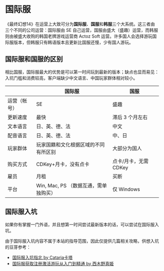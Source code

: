# 国际服

《最终幻想14》在运营上大致可分为**国际服**、**国服**和**韩服**三个大系统。这三者由三个不同的公司运营：国际服由 SE 自己运营，国服由盛大（盛趣）运营，而韩服则由被盛大收购的韩国老牌游戏运营商 Actoz Soft 运营。许多国人会选择游玩国际服版本，但韩服只有韩语版本且更新比国服还慢，少有国人游玩。

## 国际服和国服的区别

相比国服，国际服最大的优势是可以第一时间玩到最新的版本；缺点也显而易见：入坑门槛和消费较高，客户端缺少中文语言、中国玩家群体相对较小。

|  | 国际服 | 国服 |
|--|-------|-----|
| 运营（帐号） | SE | 盛趣 |
| 更新速度 | 最快 | 滞后 3 个月左右 |
| 文本语言 | 日、英、德、法 | 中文 |
| 配音语言 | 日、英、德、法 | 中、日 |
| 玩家群体 | 玩家国籍和文化根据区域的不同有所区别 | 大部分为国人 |
| 购买方式 | CDKey+月卡，没有点卡 | 点卡/月卡，无需 CDKey |
| 雇员 | 月租 | 买断 |
| 平台 | Win, Mac, PS （数据互通，需单独购买） | 仅 Windows |

## 国际服入坑

如果你有掌握一门外语，并且想第一时间尝试最新版本的话，可以尝试在国际服入坑。

由于国际服入坑内容不属于本站的指导范围，因此仅提供几篇相关攻略，供想入坑的豆芽参考：

* [国际服入坑指北 by Cataria卡塔](https://bbs.nga.cn/read.php?tid=15259943)
* [国际服获取注册激活游玩从入门到精通 by 西木野真姫](https://cowlevel.net/article/1949766)
